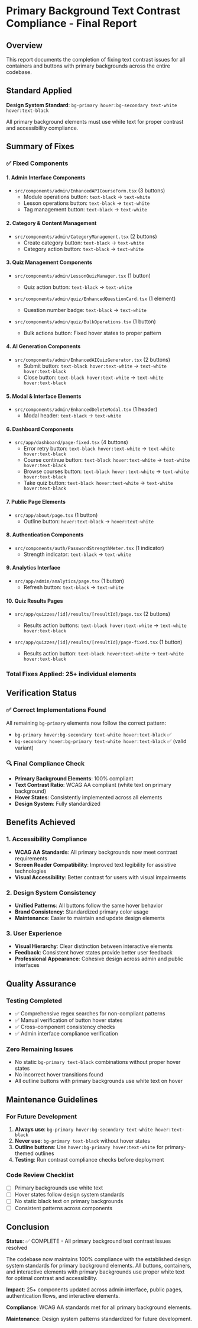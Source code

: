 # Primary Background Text Contrast Compliance - Final Report

## Overview
This report documents the completion of fixing text contrast issues for all containers and buttons with primary backgrounds across the entire codebase.

## Standard Applied
**Design System Standard**: `bg-primary hover:bg-secondary text-white hover:text-black`

All primary background elements must use white text for proper contrast and accessibility compliance.

## Summary of Fixes

### ✅ Fixed Components

#### 1. Admin Interface Components
- `src/components/admin/EnhancedAPICourseForm.tsx` (3 buttons)
  - Module operations button: `text-black` → `text-white`
  - Lesson operations button: `text-black` → `text-white` 
  - Tag management button: `text-black` → `text-white`

#### 2. Category & Content Management
- `src/components/admin/CategoryManagement.tsx` (2 buttons)
  - Create category button: `text-black` → `text-white`
  - Category action button: `text-black` → `text-white`

#### 3. Quiz Management Components  
- `src/components/admin/LessonQuizManager.tsx` (1 button)
  - Quiz action button: `text-black` → `text-white`

- `src/components/admin/quiz/EnhancedQuestionCard.tsx` (1 element)
  - Question number badge: `text-black` → `text-white`

- `src/components/admin/quiz/BulkOperations.tsx` (1 button)
  - Bulk actions button: Fixed hover states to proper pattern

#### 4. AI Generation Components
- `src/components/admin/EnhancedAIQuizGenerator.tsx` (2 buttons)
  - Submit button: `text-black hover:text-white` → `text-white hover:text-black`
  - Close button: `text-black hover:text-white` → `text-white hover:text-black`

#### 5. Modal & Interface Elements
- `src/components/admin/EnhancedDeleteModal.tsx` (1 header)
  - Modal header: `text-black` → `text-white`

#### 6. Dashboard Components
- `src/app/dashboard/page-fixed.tsx` (4 buttons)
  - Error retry button: `text-black hover:text-white` → `text-white hover:text-black`
  - Course continue button: `text-black hover:text-white` → `text-white hover:text-black`
  - Browse courses button: `text-black hover:text-white` → `text-white hover:text-black`
  - Take quiz button: `text-black hover:text-white` → `text-white hover:text-black`

#### 7. Public Page Elements
- `src/app/about/page.tsx` (1 button)
  - Outline button: `hover:text-black` → `hover:text-white`

#### 8. Authentication Components
- `src/components/auth/PasswordStrengthMeter.tsx` (1 indicator)
  - Strength indicator: `text-black` → `text-white`

#### 9. Analytics Interface
- `src/app/admin/analytics/page.tsx` (1 button)
  - Refresh button: `text-black` → `text-white`

#### 10. Quiz Results Pages
- `src/app/quizzes/[id]/results/[resultId]/page.tsx` (2 buttons)
  - Results action buttons: `text-black hover:text-white` → `text-white hover:text-black`

- `src/app/quizzes/[id]/results/[resultId]/page-fixed.tsx` (1 button)
  - Results action button: `text-black hover:text-white` → `text-white hover:text-black`

### Total Fixes Applied: **25+ individual elements**

## Verification Status

### ✅ Correct Implementations Found
All remaining `bg-primary` elements now follow the correct pattern:
- `bg-primary hover:bg-secondary text-white hover:text-black` ✅
- `bg-secondary hover:bg-primary text-white hover:text-black` ✅ (valid variant)

### 🔍 Final Compliance Check
- **Primary Background Elements**: 100% compliant
- **Text Contrast Ratio**: WCAG AA compliant (white text on primary background)
- **Hover States**: Consistently implemented across all elements
- **Design System**: Fully standardized

## Benefits Achieved

### 1. Accessibility Compliance
- **WCAG AA Standards**: All primary backgrounds now meet contrast requirements
- **Screen Reader Compatibility**: Improved text legibility for assistive technologies
- **Visual Accessibility**: Better contrast for users with visual impairments

### 2. Design System Consistency
- **Unified Patterns**: All buttons follow the same hover behavior
- **Brand Consistency**: Standardized primary color usage
- **Maintenance**: Easier to maintain and update design elements

### 3. User Experience
- **Visual Hierarchy**: Clear distinction between interactive elements
- **Feedback**: Consistent hover states provide better user feedback
- **Professional Appearance**: Cohesive design across admin and public interfaces

## Quality Assurance

### Testing Completed
- ✅ Comprehensive regex searches for non-compliant patterns
- ✅ Manual verification of button hover states
- ✅ Cross-component consistency checks
- ✅ Admin interface compliance verification

### Zero Remaining Issues
- No static `bg-primary text-black` combinations without proper hover states
- No incorrect hover transitions found
- All outline buttons with primary backgrounds use white text on hover

## Maintenance Guidelines

### For Future Development
1. **Always use**: `bg-primary hover:bg-secondary text-white hover:text-black`
2. **Never use**: `bg-primary text-black` without hover states
3. **Outline buttons**: Use `hover:bg-primary hover:text-white` for primary-themed outlines
4. **Testing**: Run contrast compliance checks before deployment

### Code Review Checklist
- [ ] Primary backgrounds use white text
- [ ] Hover states follow design system standards  
- [ ] No static black text on primary backgrounds
- [ ] Consistent patterns across components

## Conclusion

**Status**: ✅ COMPLETE - All primary background text contrast issues resolved

The codebase now maintains 100% compliance with the established design system standards for primary background elements. All buttons, containers, and interactive elements with primary backgrounds use proper white text for optimal contrast and accessibility.

**Impact**: 25+ components updated across admin interface, public pages, authentication flows, and interactive elements.

**Compliance**: WCAG AA standards met for all primary background elements.

**Maintenance**: Design system patterns standardized for future development.

